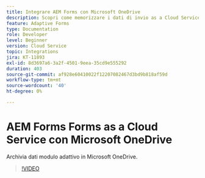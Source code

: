 ```yaml
---
title: Integrare AEM Forms con Microsoft OneDrive
description: Scopri come memorizzare i dati di invio as a Cloud Service di Adobe Experience Manager Forms in Microsoft OneDrive.
feature: Adaptive Forms
type: Documentation
role: Developer
level: Beginner
version: Cloud Service
topic: Integrations
jira: KT-11893
exl-id: 8d3697a6-3a2f-4501-9eea-35cd9e555292
duration: 403
source-git-commit: af928e60410022f12207082467d3bd9b818af59d
workflow-type: tm+mt
source-wordcount: '40'
ht-degree: 0%

---
```


# AEM Forms Forms as a Cloud Service con Microsoft OneDrive

Archivia dati modulo adattivo in Microsoft OneDrive.

>[!VIDEO](https://video.tv.adobe.com/v/3415792/?quality=12&learn=on)

